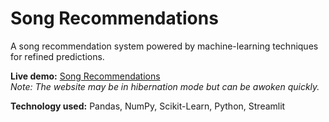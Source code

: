 # Song Recommendations
A song recommendation system powered by machine-learning techniques for refined predictions. 

**Live demo:** [Song Recommendations](https://ezsongrecs.streamlit.app/)  
_Note: The website may be in hibernation mode but can be awoken quickly._

**Technology used:** Pandas, NumPy, Scikit-Learn, Python, Streamlit
